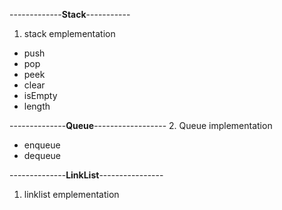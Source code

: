 
-------------**Stack**-----------
1. stack emplementation
- push
- pop
- peek
- clear
- isEmpty
- length

--------------**Queue**------------------
2. Queue implementation
- enqueue
- dequeue

--------------**LinkList**----------------
1. linklist emplementation
